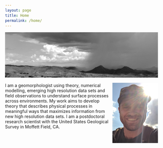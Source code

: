 ```yaml
---
layout: page
title: Home
permalink: /home/
---
```

![](docs/AZView.png)

<img align="right" src="docs/hShot.png" width="150"> 

I am a geomorphologist using theory, numerical modelling, emerging high resolution data sets and field observations to understand surface processes across environments. My work aims to develop theory that describes physical processes in meaningful ways that maximizes information from new high resolution data sets. I am a postdoctoral research scientist with the United States Geological Survey in Moffett Field, CA.
